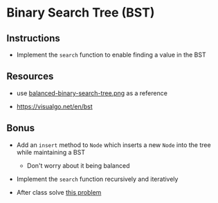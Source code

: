 # Binary Search Tree (BST)

## Instructions

- Implement the `search` function to enable finding a value in the BST

## Resources

- use [balanced-binary-search-tree.png](balanced-binary-search-tree.png) as a reference

- https://visualgo.net/en/bst

## Bonus

- Add an `insert` method to `Node` which inserts a new `Node` into the tree while maintaining a BST

  - Don't worry about it being balanced

- Implement the `search` function recursively and iteratively

- After class solve [this problem](https://leetcode.com/problems/binary-search-tree-to-greater-sum-tree/)
